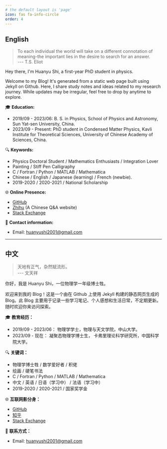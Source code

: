 ```yaml
---
# the default layout is 'page'
icon: fas fa-info-circle
order: 4
---
```


## English
> To each individual the world will take on a different connotation of meaning-the important lies in the desire to search for an answer.  
> --- T.S. Eliot

Hey there, I'm Huanyu Shi, a first-year PhD student in physics.

Welcome to my Blog! It's generated from a static web page built using Jekyll on Github. Here, I share study notes and ideas related to my research journey. While updates may be irregular, feel free to drop by anytime to explore.

🎓 **Education:**
- 2019/09 - 2023/06: B. S. in Physics, School of Physics and Astronomy, Sun Yat-sen University, China.
- 2023/09 - Present: PhD student in Condensed Matter Physics, Kavli Institute for Theoretical Sciences, University of Chinese Academy of Sciences, China.

🔍 **Keywords:**

* Physics Doctoral Student / Mathematics Enthusiasts / Integration Lover 
* Painting / Stiff Pen Calligraphy
* C / Fortran / Python / MATLAB / Mathematica
* Chinese / English / Japanese (learning) / French (newbie).
* 2019-2020 / 2020-2021 / National Scholarship

🌐 **Online Presence:**

* [GitHub](https://github.com/huanyushi)
* [Zhihu](https://www.zhihu.com/people/za-ran-zhu-fu-liu-xing) (A Chinese Q&A website)
* [Stack Exchange](https://stackexchange.com/users/24950721/huanyu-shi)

📧 **Contact information:**

* Email: [huanyushi2001@gmail.com](mailto:huanyushi2001@gmail.com)


---

## 中文
> 天地有正气，杂然赋流形。  
> --- 文天祥

你好，我是 Huanyu Shi，一位物理学一年级博士牲。

欢迎来到我的 Blog！这是一个由在 Github 上使用 Jekyll 构建的静态网页生成的 Blog。此 Blog 主要用于记录一些学习笔记、个人感想和生活日常，不定期更新。随时欢迎你来访问探索。

🎓 **教育经历：**
- 2019/09 - 2023/06： 物理学学士，物理与天文学院，中山大学。
- 2023/09 - 现在： 凝聚态物理学博士生， 卡弗里理论科学研究所，中国科学院大学。

🔍 **关键词：**
* 物理学博士牲 / 数学爱好者 / 积佬
* 绘画 / 硬笔书法
* C / Fortran / Python / MATLAB / Mathematica
* 中文 / 英语 / 日语（学习中） / 法语（学习中）
* 2019-2020 / 2020-2021 / 国家奖学金

🌐 **互联网影分身：**

* [GitHub](https://github.com/huanyushi)
* [知乎](https://www.zhihu.com/people/za-ran-zhu-fu-liu-xing)
* [Stack Exchange](https://stackexchange.com/users/24950721/huanyu-shi)

📧 **联系方式：**

* Email: [huanyushi2001@gmail.com](mailto:huanyushi2001@gmail.com)
